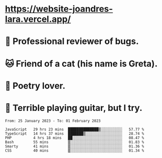 # https://website-joandres-lara.vercel.app/
# 🐛 Professional reviewer of bugs.
# 🐱 Friend of a cat (his name is Greta).
# 📜 Poetry lover.
# 🎸 Terrible playing guitar, but I try.

<!--START_SECTION:waka-->

```text
From: 25 January 2023 - To: 01 February 2023

JavaScript   29 hrs 23 mins  ██████████████▒░░░░░░░░░░   57.77 %
TypeScript   14 hrs 37 mins  ███████▒░░░░░░░░░░░░░░░░░   28.74 %
PHP          4 hrs 18 mins   ██░░░░░░░░░░░░░░░░░░░░░░░   08.47 %
Bash         55 mins         ▒░░░░░░░░░░░░░░░░░░░░░░░░   01.83 %
Smarty       41 mins         ▒░░░░░░░░░░░░░░░░░░░░░░░░   01.36 %
CSS          40 mins         ▒░░░░░░░░░░░░░░░░░░░░░░░░   01.34 %
```

<!--END_SECTION:waka-->
